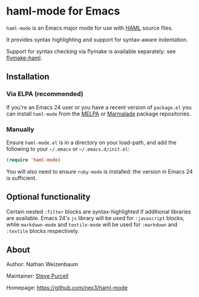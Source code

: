 # haml-mode for Emacs

`haml-mode` is an Emacs major mode for use with
[HAML](http://haml.info/) source files.

It provides syntax highlighting and support for syntax-aware
indentation.

Support for syntax checking via flymake is available separately: see
[flymake-haml](https://github.com/purcell/flymake-haml).

## Installation

### Via ELPA (recommended)

If you're an Emacs 24 user or you have a recent version of
`package.el` you can install `haml-mode` from the
[MELPA](http://melpa.org) or
[Marmalade](http://marmalade-repo.org) package repositories.

### Manually

Ensure `haml-mode.el` is in a directory on your load-path, and
add the following to your `~/.emacs` or `~/.emacs.d/init.el`:

``` lisp
(require 'haml-mode)
```

You will also need to ensure `ruby-mode` is installed: the version in
Emacs 24 is sufficient.

## Optional functionality

Certain nested `:filter` blocks are syntax-highlighted if additional
libraries are available. Emacs 24's `js` library will be used for
`:javascript` blocks, while `markdown-mode` and `textile-mode` will be
used for `:markdown` and `:textile` blocks respectively.


## About

Author: Nathan Weizenbaum

Maintainer: [Steve Purcell](https://github.com/purcell) <steve at sanityinc dot com>

Homepage: https://github.com/nex3/haml-mode
